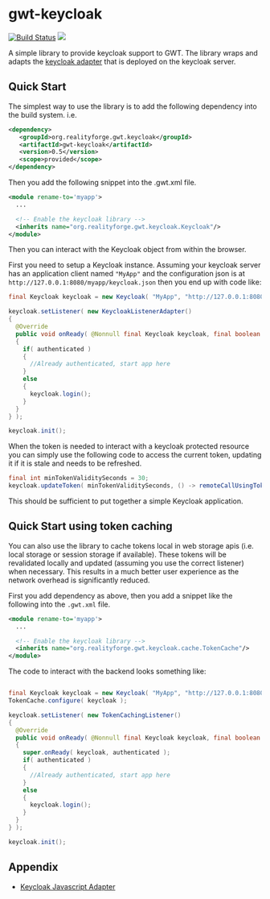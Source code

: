 # gwt-keycloak

[![Build Status](https://secure.travis-ci.org/realityforge/gwt-keycloak.svg?branch=master)](http://travis-ci.org/realityforge/gwt-keycloak)
[<img src="https://img.shields.io/maven-central/v/org.realityforge.gwt.keycloak/gwt-keycloak.svg?label=latest%20release"/>](http://search.maven.org/#search%7Cga%7C1%7Cg%3A%22org.realityforge.gwt.keycloak%22%20a%3A%22gwt-keycloak%22)

A simple library to provide keycloak support to GWT. The library wraps and adapts the
[keycloak adapter](https://www.keycloak.org/docs/3.0/securing_apps/topics/oidc/javascript-adapter.html)
that is deployed on the keycloak server.

## Quick Start

The simplest way to use the library is to add the following dependency
into the build system. i.e.

```xml
<dependency>
   <groupId>org.realityforge.gwt.keycloak</groupId>
   <artifactId>gwt-keycloak</artifactId>
   <version>0.5</version>
   <scope>provided</scope>
</dependency>
```

Then you add the following snippet into the .gwt.xml file.

```xml
<module rename-to='myapp'>
  ...

  <!-- Enable the keycloak library -->
  <inherits name="org.realityforge.gwt.keycloak.Keycloak"/>
</module>
```

Then you can interact with the Keycloak object from within the browser.

First you need to setup a Keycloak instance. Assuming your keycloak server has an application client
named `"MyApp"` and the configuration json is at `http://127.0.0.1:8080/myapp/keycloak.json` then you
end up with code like:

```java
final Keycloak keycloak = new Keycloak( "MyApp", "http://127.0.0.1:8080/myapp/keycloak.json" );

keycloak.setListener( new KeycloakListenerAdapter()
{
  @Override
  public void onReady( @Nonnull final Keycloak keycloak, final boolean authenticated )
  {
    if( authenticated )
    {
      //Already authenticated, start app here
    }
    else
    {
      keycloak.login();
    }
  }
} );

keycloak.init();
```

When the token is needed to interact with a keycloak protected resource you can simply use the following
code to access the current token, updating it if it is stale and needs to be refreshed.

```java
final int minTokenValiditySeconds = 30;
keycloak.updateToken( minTokenValiditySeconds, () -> remoteCallUsingToken( keycloak.getToken() ) );
```

This should be sufficient to put together a simple Keycloak application.

## Quick Start using token caching

You can also use the library to cache tokens local in web storage apis (i.e. local storage or session
storage if available). These tokens will be revalidated locally and updated (assuming you use the correct
listener) when necessary. This results in a much better user experience as the network overhead is significantly
reduced.

First you add dependency as above, then you add a snippet like the following into the `.gwt.xml` file.

```xml
<module rename-to='myapp'>
  ...

  <!-- Enable the keycloak library -->
  <inherits name="org.realityforge.gwt.keycloak.cache.TokenCache"/>
</module>
```

The code to interact with the backend looks something like:

```java

final Keycloak keycloak = new Keycloak( "MyApp", "http://127.0.0.1:8080/myapp/keycloak.json" );
TokenCache.configure( keycloak );

keycloak.setListener( new TokenCachingListener()
{
  @Override
  public void onReady( @Nonnull final Keycloak keycloak, final boolean authenticated )
  {
    super.onReady( keycloak, authenticated );
    if( authenticated )
    {
      //Already authenticated, start app here
    }
    else
    {
      keycloak.login();
    }
  }
} );

keycloak.init();
```

## Appendix

* [Keycloak Javascript Adapter](https://keycloak.gitbooks.io/securing-client-applications-guide/content/v/2.0/topics/oidc/javascript-adapter.html)
